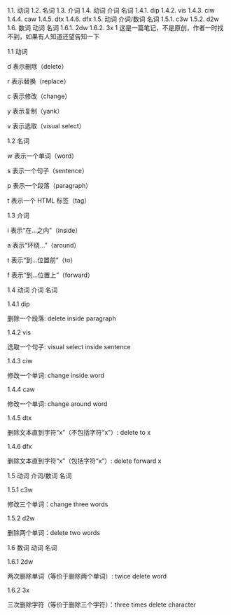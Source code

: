 1.1. 动词
1.2. 名词
1.3. 介词
1.4. 动词 介词 名词
1.4.1. dip
1.4.2. vis
1.4.3. ciw
1.4.4. caw
1.4.5. dtx
1.4.6. dfx
1.5. 动词 介词/数词 名词
1.5.1. c3w
1.5.2. d2w
1.6. 数词 动词 名词
1.6.1. 2dw
1.6.2. 3x
1 这是一篇笔记，不是原创，作者一时找不到，如果有人知道还望告知一下

1.1 动词

d 表示删除（delete）

r 表示替换（replace）

c 表示修改（change）

y 表示复制（yank）

v 表示选取（visual select）

1.2 名词

w 表示一个单词（word）

s 表示一个句子（sentence）

p 表示一个段落（paragraph）

t 表示一个 HTML 标签（tag）

1.3 介词

i 表示“在…之内”（inside）

a 表示“环绕…”（around）

t 表示“到…位置前”（to）

f 表示“到…位置上”（forward）

1.4 动词 介词 名词

1.4.1 dip

删除一个段落: delete inside paragraph

1.4.2 vis

选取一个句子: visual select inside sentence

1.4.3 ciw

修改一个单词: change inside word

1.4.4 caw

修改一个单词: change around word

1.4.5 dtx

删除文本直到字符“x”（不包括字符“x”）: delete to x

1.4.6 dfx

删除文本直到字符“x”（包括字符“x”）: delete forward x

1.5 动词 介词/数词 名词

1.5.1 c3w

修改三个单词：change three words

1.5.2 d2w

删除两个单词：delete two words

1.6 数词 动词 名词

1.6.1 2dw

两次删除单词（等价于删除两个单词）: twice delete word

1.6.2 3x

三次删除字符（等价于删除三个字符）：three times delete character

